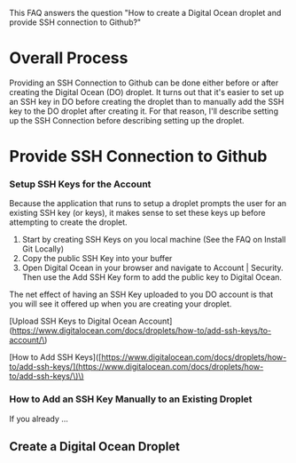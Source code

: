 This FAQ answers the question "How to create a Digital Ocean droplet and provide SSH connection to Github?"

# Overall Process

Providing an SSH Connection to Github can be done either before or after creating the Digital Ocean \(DO\) droplet.  It turns out that it's easier to set up an SSH key in DO before creating the droplet than to manually add the SSH key to the DO droplet after creating it.  For that reason, I'll describe setting up the SSH Connection before describing setting up the droplet.

# Provide SSH Connection to Github

### Setup SSH Keys for the Account

Because the application that runs to setup a droplet prompts the user for an existing SSH key \(or keys\), it makes sense to set these keys up before attempting to create the droplet.

1. Start by creating SSH Keys on you local machine \(See the FAQ on Install Git Locally\)
2. Copy the public  SSH Key into your buffer
3. Open Digital Ocean in your browser and navigate to Account \| Security.  Then use the Add SSH Key form to add the public key to Digital Ocean.

The net effect of having an SSH Key uploaded to you DO account is that you will see it offered up when you are creating your droplet.

\[Upload SSH Keys to Digital Ocean Account\]\(https://www.digitalocean.com/docs/droplets/how-to/add-ssh-keys/to-account/\)

\[How to Add SSH Keys\]\([https://www.digitalocean.com/docs/droplets/how-to/add-ssh-keys/](https://www.digitalocean.com/docs/droplets/how-to/add-ssh-keys/\)\)

### How to Add an SSH Key Manually to an Existing Droplet

If you already ...  



## Create a Digital Ocean Droplet

## 



